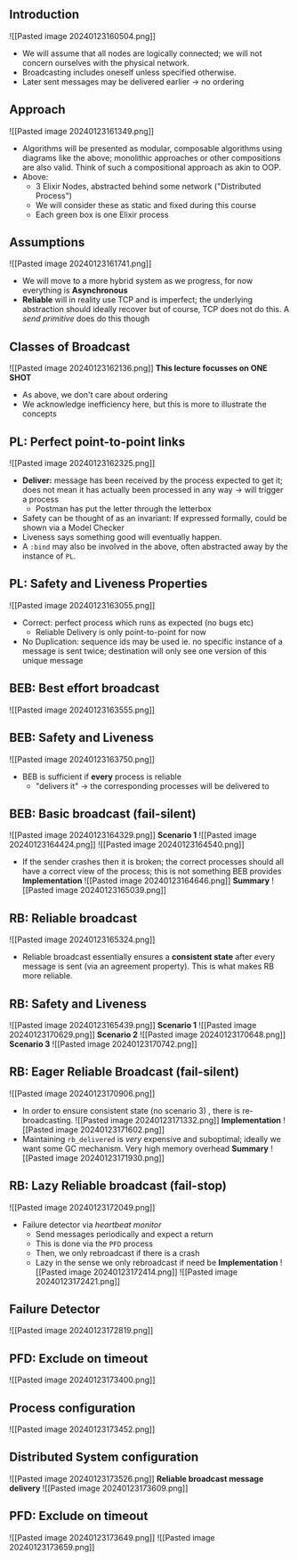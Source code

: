 ## Introduction
![[Pasted image 20240123160504.png]]
- We will assume that all nodes are logically connected; we will not concern ourselves with the physical network.
- Broadcasting includes oneself unless specified otherwise.
- Later sent messages may be delivered earlier -> no ordering

## Approach
![[Pasted image 20240123161349.png]]
- Algorithms will be presented as modular, composable algorithms using diagrams like the above; monolithic approaches or other compositions are also valid. Think of such a compositional approach as akin to OOP.
- Above: 
	- 3 Elixir Nodes, abstracted behind some network ("Distributed Process")
	- We will consider these as static and fixed during this course
	- Each green box is one Elixir process
## Assumptions
![[Pasted image 20240123161741.png]]
- We will move to a more hybrid system as we progress, for now everything is **Asynchronous**
- **Reliable** will in reality use TCP and is imperfect; the underlying abstraction should ideally recover but of course, TCP does not do this. A *send primitive* does do this though
## Classes of Broadcast
![[Pasted image 20240123162136.png]]
**This lecture focusses on ONE SHOT**
- As above, we don't care about ordering
- We acknowledge inefficiency here, but this is more to illustrate the concepts
## PL: Perfect point-to-point links
![[Pasted image 20240123162325.png]]
- **Deliver:** message has been received by the process expected to get it; does not mean it has actually been processed in any way -> will trigger a process
	- Postman has put the letter through the letterbox
- Safety can be thought of as an invariant: If expressed formally, could be shown via a Model Checker
- Liveness says something good will eventually happen. 
- A `:bind` may also be involved in the above, often abstracted away by the instance of `PL`.
## PL: Safety and Liveness Properties
![[Pasted image 20240123163055.png]]
- Correct: perfect process which runs as expected (no bugs etc)
	- Reliable Delivery is only point-to-point for now
- No Duplication: sequence ids may be used ie. no specific instance of a message is sent twice; destination will only see one version of this unique message
## BEB: Best effort broadcast
![[Pasted image 20240123163555.png]]
## BEB: Safety and Liveness
![[Pasted image 20240123163750.png]]
- BEB is sufficient if **every** process is reliable
	- "delivers it" -> the corresponding processes will be delivered to
## BEB: Basic broadcast (fail-silent)
![[Pasted image 20240123164329.png]]
**Scenario 1**
![[Pasted image 20240123164424.png]]
![[Pasted image 20240123164540.png]]
- If the sender crashes then it is broken; the correct processes should all have a correct view of the process; this is not something BEB provides
**Implementation**
![[Pasted image 20240123164646.png]]
**Summary**
![[Pasted image 20240123165039.png]]
## RB: Reliable broadcast
![[Pasted image 20240123165324.png]]
- Reliable broadcast essentially ensures a **consistent state** after every message is sent (via an agreement property). This is what makes RB more reliable.
## RB: Safety and Liveness
![[Pasted image 20240123165439.png]]
**Scenario 1**
![[Pasted image 20240123170629.png]]
**Scenario 2**
![[Pasted image 20240123170648.png]]
**Scenario 3**
![[Pasted image 20240123170742.png]]
## RB: Eager Reliable Broadcast (fail-silent)
![[Pasted image 20240123170906.png]]
- In order to ensure consistent state (no scenario 3) , there is re-broadcasting.
![[Pasted image 20240123171332.png]]
**Implementation**
![[Pasted image 20240123171602.png]]
- Maintaining `rb_delivered` is *very* expensive and suboptimal; ideally we want some GC mechanism. Very high memory overhead
**Summary**
![[Pasted image 20240123171930.png]]
## RB: Lazy Reliable broadcast (fail-stop)
![[Pasted image 20240123172049.png]]
- Failure detector via *heartbeat monitor* 
	- Send messages periodically and expect a return
	- This is done via the `PFD` process
	- Then, we only rebroadcast if there is a crash
	- Lazy in the sense we only rebroadcast if need be
**Implementation**
![[Pasted image 20240123172414.png]]
![[Pasted image 20240123172421.png]]
## Failure Detector
![[Pasted image 20240123172819.png]]
## PFD: Exclude on timeout
![[Pasted image 20240123173400.png]]
## Process configuration
![[Pasted image 20240123173452.png]]
## Distributed System configuration
![[Pasted image 20240123173526.png]]
**Reliable broadcast message delivery**
![[Pasted image 20240123173609.png]]
## PFD: Exclude on timeout
![[Pasted image 20240123173649.png]]
![[Pasted image 20240123173659.png]]

